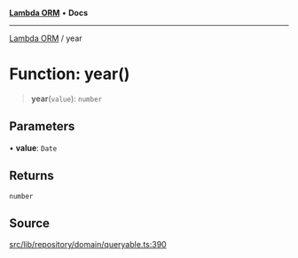 [**Lambda ORM**](../README.md) • **Docs**

***

[Lambda ORM](../README.md) / year

# Function: year()

> **year**(`value`): `number`

## Parameters

• **value**: `Date`

## Returns

`number`

## Source

[src/lib/repository/domain/queryable.ts:390](https://github.com/lambda-orm/lambdaorm-base/blob/b218b3f63a52b1177feec1e7ed5eb0f37947c503/src/lib/repository/domain/queryable.ts#L390)
